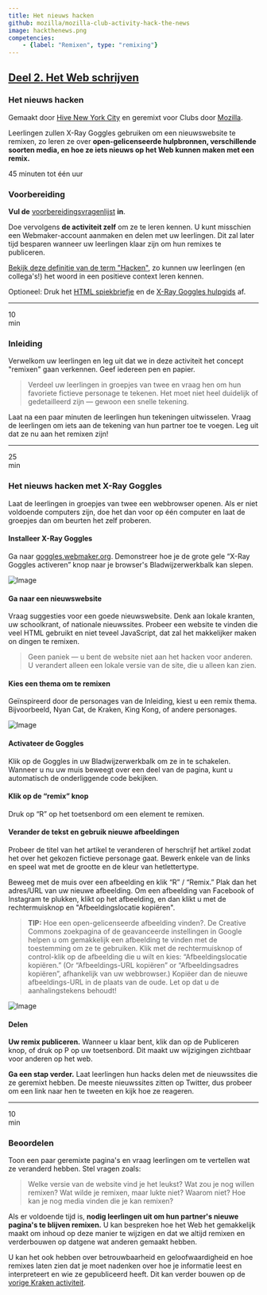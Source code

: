 ```yaml
---
title: Het nieuws hacken
github: mozilla/mozilla-club-activity-hack-the-news
image: hackthenews.png
competencies:
    - {label: "Remixen", type: "remixing"}
---
```


## [Deel 2. Het Web schrijven](http://mozilla.github.io/webmaker-curriculum/WebLiteracyBasics-I/)

### Het nieuws hacken

Gemaakt door [Hive New York City](http://hivenyc.org/) en geremixt voor Clubs door [Mozilla](https://webmaker.org/mentor).

Leerlingen zullen X-Ray Goggles gebruiken om een nieuwswebsite te remixen, zo leren ze over **open-gelicenseerde hulpbronnen, verschillende soorten media, en hoe ze iets nieuws op het Web kunnen maken met een remix.**

45 minuten tot één uur

### Voorbereiding

**Vul de** [voorbereidingsvragenlijst](http://goo.gl/forms/Uua6yKIy5E) **in**.

Doe vervolgens **de activiteit zelf** om ze te leren kennen. U kunt misschien een Webmaker-account aanmaken en delen met uw leerlingen. Dit zal later tijd besparen wanneer uw leerlingen klaar zijn om hun remixes te publiceren.

[Bekijk deze definitie van de term "Hacken"](https://wiki.mozilla.org/Webmaker/Teach/Terminology#Hack), zo kunnen uw leerlingen (en collega's!) het woord in een positieve context leren kennen.

Optioneel: Druk het [HTML spiekbriefje](https://d157rqmxrxj6ey.cloudfront.net/amaciel/17418/) en de [X-Ray Goggles hulpgids](https://d157rqmxrxj6ey.cloudfront.net/amaciel/17419/) af.

---

10<br>min

### Inleiding

Verwelkom uw leerlingen en leg uit dat we in deze activiteit het concept "remixen" gaan verkennen. Geef iedereen pen en papier.

> Verdeel uw leerlingen in groepjes van twee en vraag hen om hun favoriete fictieve personage te tekenen. Het moet niet heel duidelijk of gedetailleerd zijn — gewoon een snelle tekening.

Laat na een paar minuten de leerlingen hun tekeningen uitwisselen. Vraag de leerlingen om iets aan de tekening van hun partner toe te voegen. Leg uit dat ze nu aan het remixen zijn!

---

25<br>min

### Het nieuws hacken met X-Ray Goggles

Laat de leerlingen in groepjes van twee een webbrowser openen. Als er niet voldoende computers zijn, doe het dan voor op één computer en laat de groepjes dan om beurten het zelf proberen.

#### Installeer X-Ray Goggles

Ga naar [goggles.webmaker.org](https://goggles.webmaker.org/). Demonstreer hoe je de grote gele “X-Ray Goggles activeren” knop naar je browser's Bladwijzerwerkbalk kan slepen.

![Image](http://mozilla.github.io/webmaker-curriculum/images/newshack-example-animated.gif)

#### Ga naar een nieuwswebsite

Vraag suggesties voor een goede nieuwswebsite. Denk aan lokale kranten, uw schoolkrant, of nationale nieuwssites. Probeer een website te vinden die veel HTML gebruikt en niet teveel JavaScript, dat zal het makkelijker maken on dingen te remixen.

> Geen paniek — u bent de website niet aan het hacken voor anderen. U verandert alleen een lokale versie van de site, die u alleen kan zien.

#### Kies een thema om te remixen

Geïnspireerd door de personages van de Inleiding, kiest u een remix thema. Bijvoorbeeld, Nyan Cat, de Kraken, King Kong, of andere personages. 

![Image](http://mozilla.github.io/webmaker-curriculum/images/newshack-example.png)

#### Activateer de Goggles

Klik op de Goggles in uw Bladwijzerwerkbalk om ze in te schakelen. Wanneer u nu uw muis beweegt over een deel van de pagina, kunt u automatisch de onderliggende code bekijken.

#### Klik op de “remix” knop

Druk op “R” op het toetsenbord om een element te remixen.

#### Verander de tekst en gebruik nieuwe afbeeldingen

Probeer de titel van het artikel te veranderen of herschrijf het artikel zodat het over het gekozen fictieve personage gaat. Bewerk enkele van de links en speel wat met de grootte en de kleur van hetlettertype.

Beweeg met de muis over een afbeelding en klik “R” / “Remix.” Plak dan het adres/URL van uw nieuwe afbeelding. Om een afbeelding van Facebook of Instagram te plukken, klikt op het afbeelding, en dan klikt u met de rechtermuisknop en "Afbeeldingslocatie kopiëren".

> **TIP:** Hoe een open-gelicenseerde afbeelding vinden?. De Creative Commons zoekpagina of de geavanceerde instellingen in Google helpen u om gemakkelijk een afbeelding te vinden met de toestemming om ze te gebruiken. Klik met de rechtermuisknop of control-klik op de afbeelding die u wilt en kies: “Afbeeldingslocatie kopiëren.” (Or “Afbeeldings-URL kopiëren” or “Afbeeldingsadres kopiëren”, afhankelijk van uw webbrowser.) Kopiëer dan de nieuwe afbeeldings-URL in de plaats van de oude. Let op dat u de aanhalingstekens behoudt!

![Image](http://mozilla.github.io/webmaker-curriculum/images/newshack-example-2.png)

#### Delen

**Uw remix publiceren.** Wanneer u klaar bent, klik dan op de Publiceren knop, of druk op P op uw toetsenbord. Dit maakt uw wijzigingen zichtbaar voor anderen op het web.

**Ga een stap verder.** Laat leerlingen hun hacks delen met de nieuwssites die ze geremixt hebben. De meeste nieuwssites zitten op Twitter, dus probeer om een link naar hen te tweeten en kijk hoe ze reageren.

---

10<br>min

### Beoordelen

Toon een paar geremixte pagina's en vraag leerlingen om te vertellen wat ze veranderd hebben. Stel vragen zoals:

> Welke versie van de website vind je het leukst? Wat zou je nog willen remixen? Wat wilde je remixen, maar lukte niet? Waarom niet? Hoe kan je nog media vinden die je kan remixen?

Als er voldoende tijd is, **nodig leerlingen uit om hun partner's nieuwe pagina's te blijven remixen.** U kan bespreken hoe het Web het gemakkelijk maakt om inhoud op deze manier te wijzigen en dat we altijd remixen en verderbouwen op datgene wat anderen gemaakt hebben.

U kan het ook hebben over betrouwbaarheid en geloofwaardigheid en hoe remixes laten zien dat je moet nadenken over hoe je informatie leest en interpreteert en wie ze gepubliceerd heeft. Dit kan verder bouwen op de [vorige Kraken activiteit](http://mozilla.github.io/mozilla-club-activity-kraken-the-code/#nl).


